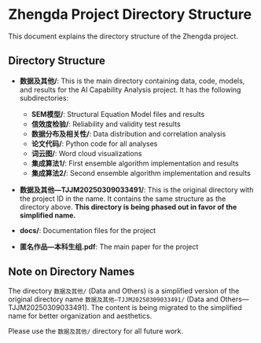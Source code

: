 # Zhengda Project Directory Structure

This document explains the directory structure of the Zhengda project.

## Directory Structure

- **数据及其他/**: This is the main directory containing data, code, models, and results for the AI Capability Analysis project. It has the following subdirectories:
  - **SEM模型/**: Structural Equation Model files and results
  - **信效度检验/**: Reliability and validity test results
  - **数据分布及相关性/**: Data distribution and correlation analysis
  - **论文代码/**: Python code for all analyses
  - **词云图/**: Word cloud visualizations
  - **集成算法1/**: First ensemble algorithm implementation and results
  - **集成算法2/**: Second ensemble algorithm implementation and results

- **数据及其他—TJJM20250309033491/**: This is the original directory with the project ID in the name. It contains the same structure as the directory above. **This directory is being phased out in favor of the simplified name.**

- **docs/**: Documentation files for the project

- **匿名作品—本科生组.pdf**: The main paper for the project

## Note on Directory Names

The directory `数据及其他/` (Data and Others) is a simplified version of the original directory name `数据及其他—TJJM20250309033491/` (Data and Others—TJJM20250309033491). The content is being migrated to the simplified name for better organization and aesthetics.

Please use the `数据及其他/` directory for all future work.